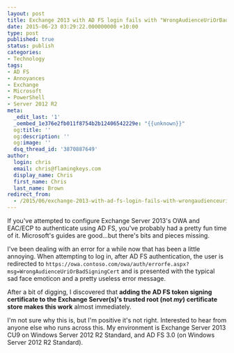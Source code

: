 ```yaml
---
layout: post
title: Exchange 2013 with AD FS login fails with "WrongAudienceUriOrBadSigningCert"
date: 2015-06-23 03:29:22.000000000 +10:00
type: post
published: true
status: publish
categories:
- Technology
tags:
- AD FS
- Annoyances
- Exchange
- Microsoft
- PowerShell
- Server 2012 R2
meta:
  _edit_last: '1'
  _oembed_1e376e2fb011f8754b2b12406542229e: "{{unknown}}"
  og:title: ''
  og:description: ''
  og:image: ''
  dsq_thread_id: '3870887649'
author:
  login: chris
  email: chris@flamingkeys.com
  display_name: Chris
  first_name: Chris
  last_name: Brown
redirect_from:
  - /2015/06/exchange-2013-with-ad-fs-login-fails-with-wrongaudienceuriorbadsigningcert/
---
```

If you've attempted to configure Exchange Server 2013's OWA and EAC/ECP to authenticate using AD FS, you've probably had a pretty fun time of it. Microsoft's guides are good...but there's bits and pieces missing. 

I've been dealing with an error for a while now that has been a little annoying. When attempting to log in, after AD FS authentication, the user is redirected to `https://owa.contoso.com/owa/auth/errorfe.aspx?msg=WrongAudienceUriOrBadSigningCert` and is presented with the typical sad face emoticon and a pretty useless error message.

After a bit of digging, I discovered that **adding the AD FS token signing certificate to the Exchange Server(s)'s trusted root (not *my*) certificate store makes this work** almost immediately. 

I'm not sure why this is, but I'm positive it's not right. Interested to hear from anyone else who runs across this. My environment is Exchange Server 2013 CU9 on Windows Server 2012 R2 Standard, and AD FS 3.0 (on Windows Server 2012 R2 Standard).
